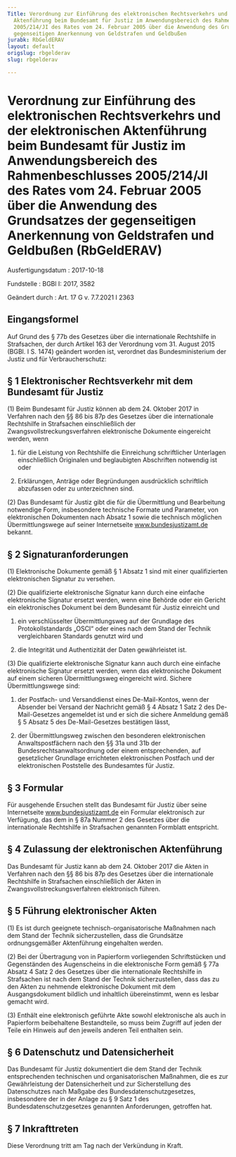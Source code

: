 ```yaml
---
Title: Verordnung zur Einführung des elektronischen Rechtsverkehrs und der elektronischen
  Aktenführung beim Bundesamt für Justiz im Anwendungsbereich des Rahmenbeschlusses
  2005/214/JI des Rates vom 24. Februar 2005 über die Anwendung des Grundsatzes der
  gegenseitigen Anerkennung von Geldstrafen und Geldbußen
jurabk: RbGeldERAV
layout: default
origslug: rbgelderav
slug: rbgelderav

---
```


# Verordnung zur Einführung des elektronischen Rechtsverkehrs und der elektronischen Aktenführung beim Bundesamt für Justiz im Anwendungsbereich des Rahmenbeschlusses 2005/214/JI des Rates vom 24. Februar 2005 über die Anwendung des Grundsatzes der gegenseitigen Anerkennung von Geldstrafen und Geldbußen (RbGeldERAV)

Ausfertigungsdatum
:   2017-10-18

Fundstelle
:   BGBl I: 2017, 3582

Geändert durch
:   Art. 17 G v. 7.7.2021 I 2363

[^F800579_01_BJNR358200017]:     Notifiziert gemäß der Richtlinie (EU) 2015/1535 des Europäischen Parlaments und des Rates vom 9. September 2015 über ein Informationsverfahren auf dem Gebiet der technischen Vorschriften und der Vorschriften für die Dienste der Informationsgesellschaft (ABl. L 241 vom 17.9.2015, S. 1).


## Eingangsformel

Auf Grund des § 77b des Gesetzes über die internationale Rechtshilfe in Strafsachen, der durch Artikel 163 der Verordnung vom 31. August 2015 (BGBl. I S. 1474) geändert worden ist, verordnet das Bundesministerium der Justiz und für Verbraucherschutz:


## § 1 Elektronischer Rechtsverkehr mit dem Bundesamt für Justiz

(1) Beim Bundesamt für Justiz können ab dem 24. Oktober 2017 in Verfahren nach den §§ 86 bis 87p des Gesetzes über die internationale Rechtshilfe in Strafsachen einschließlich der Zwangsvollstreckungsverfahren elektronische Dokumente eingereicht werden, wenn

1.  für die Leistung von Rechtshilfe die Einreichung schriftlicher Unterlagen einschließlich Originalen und beglaubigten Abschriften notwendig ist oder


2.  Erklärungen, Anträge oder Begründungen ausdrücklich schriftlich abzufassen oder zu unterzeichnen sind.




(2) Das Bundesamt für Justiz gibt die für die Übermittlung und Bearbeitung notwendige Form, insbesondere technische Formate und Parameter, von elektronischen Dokumenten nach Absatz 1 sowie die technisch möglichen Übermittlungswege auf seiner Internetseite www.bundesjustizamt.de bekannt.


## § 2 Signaturanforderungen

(1) Elektronische Dokumente gemäß § 1 Absatz 1 sind mit einer qualifizierten elektronischen Signatur zu versehen.

(2) Die qualifizierte elektronische Signatur kann durch eine einfache elektronische Signatur ersetzt werden, wenn eine Behörde oder ein Gericht ein elektronisches Dokument bei dem Bundesamt für Justiz einreicht und

1.  ein verschlüsselter Übermittlungsweg auf der Grundlage des Protokollstandards „OSCI“ oder eines nach dem Stand der Technik vergleichbaren Standards genutzt wird und


2.  die Integrität und Authentizität der Daten gewährleistet ist.




(3) Die qualifizierte elektronische Signatur kann auch durch eine einfache elektronische Signatur ersetzt werden, wenn das elektronische Dokument auf einem sicheren Übermittlungsweg eingereicht wird. Sichere Übermittlungswege sind:

1.  der Postfach- und Versanddienst eines De-Mail-Kontos, wenn der Absender bei Versand der Nachricht gemäß § 4 Absatz 1 Satz 2 des De-Mail-Gesetzes angemeldet ist und er sich die sichere Anmeldung gemäß § 5 Absatz 5 des De-Mail-Gesetzes bestätigen lässt,


2.  der Übermittlungsweg zwischen den besonderen elektronischen Anwaltspostfächern nach den §§ 31a und 31b der Bundesrechtsanwaltsordnung oder einem entsprechenden, auf gesetzlicher Grundlage errichteten elektronischen Postfach und der elektronischen Poststelle des Bundesamtes für Justiz.





## § 3 Formular

Für ausgehende Ersuchen stellt das Bundesamt für Justiz über seine Internetseite www.bundesjustizamt.de ein Formular elektronisch zur Verfügung, das dem in § 87a Nummer 2 des Gesetzes über die internationale Rechtshilfe in Strafsachen genannten Formblatt entspricht.


## § 4 Zulassung der elektronischen Aktenführung

Das Bundesamt für Justiz kann ab dem 24. Oktober 2017 die Akten in Verfahren nach den §§ 86 bis 87p des Gesetzes über die internationale Rechtshilfe in Strafsachen einschließlich der Akten in Zwangsvollstreckungsverfahren elektronisch führen.


## § 5 Führung elektronischer Akten

(1) Es ist durch geeignete technisch-organisatorische Maßnahmen nach dem Stand der Technik sicherzustellen, dass die Grundsätze ordnungsgemäßer Aktenführung eingehalten werden.

(2) Bei der Übertragung von in Papierform vorliegenden Schriftstücken und Gegenständen des Augenscheins in die elektronische Form gemäß § 77a Absatz 4 Satz 2 des Gesetzes über die internationale Rechtshilfe in Strafsachen ist nach dem Stand der Technik sicherzustellen, dass das zu den Akten zu nehmende elektronische Dokument mit dem Ausgangsdokument bildlich und inhaltlich übereinstimmt, wenn es lesbar gemacht wird.

(3) Enthält eine elektronisch geführte Akte sowohl elektronische als auch in Papierform beibehaltene Bestandteile, so muss beim Zugriff auf jeden der Teile ein Hinweis auf den jeweils anderen Teil enthalten sein.


## § 6 Datenschutz und Datensicherheit

Das Bundesamt für Justiz dokumentiert die dem Stand der Technik entsprechenden technischen und organisatorischen Maßnahmen, die es zur Gewährleistung der Datensicherheit und zur Sicherstellung des Datenschutzes nach Maßgabe des Bundesdatenschutzgesetzes, insbesondere der in der Anlage zu § 9 Satz 1 des Bundesdatenschutzgesetzes genannten Anforderungen, getroffen hat.


## § 7 Inkrafttreten

Diese Verordnung tritt am Tag nach der Verkündung in Kraft.

